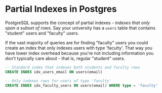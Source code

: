 # Partial Indexes in Postgres

PostgreSQL supports the concept of partial indexes - *indexes that only span a subset of rows*. Say your university has a `users` table that contains "student" users and "faculty" users.

If the vast majority of queries are for finding "faculty" users you could create an index that only indexes users with type 'faculty'. That way you have lower index overhead because you're not including information you don't typically care about - that is, regular "student" users.

```SQL
-- Standard index that indexes both students and faculty rows
CREATE INDEX idx_users_email ON users(email)

-- Only indexes rows for users of type 'faculty'
CREATE INDEX idx_faculty_users ON users(email) WHERE type = 'faculty'
```